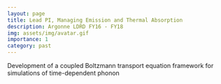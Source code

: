 ```yaml
---
layout: page
title: Lead PI, Managing Emission and Thermal Absorption
description: Argonne LDRD FY16 - FY18
img: assets/img/avatar.gif
importance: 1
category: past
---
```



Development of a coupled Boltzmann transport equation framework for simulations of time-dependent phonon


